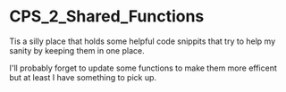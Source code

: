 # CPS_2_Shared_Functions

Tis a silly place that holds some helpful code snippits that try to help my sanity
    by keeping them in one place.

I'll probably forget to update some functions to make them more efficent but at least
    I have something to pick up.
